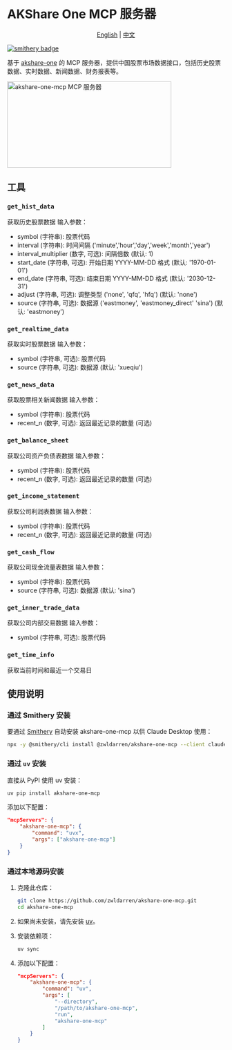 # AKShare One MCP 服务器

<div align="center">
  <a href="README.md">English</a> |
  <a href="README_zh.md">中文</a>
</div>

[![smithery badge](https://smithery.ai/badge/@zwldarren/akshare-one-mcp)](https://smithery.ai/server/@zwldarren/akshare-one-mcp)

基于 [akshare-one](https://github.com/zwldarren/akshare-one) 的 MCP 服务器，提供中国股票市场数据接口，包括历史股票数据、实时数据、新闻数据、财务报表等。

<a href="https://glama.ai/mcp/servers/@zwldarren/akshare-one-mcp">
  <img width="380" height="200" src="https://glama.ai/mcp/servers/@zwldarren/akshare-one-mcp/badge" alt="akshare-one-mcp MCP 服务器" />
</a>

## 工具

### `get_hist_data`

获取历史股票数据
输入参数：

- symbol (字符串): 股票代码
- interval (字符串): 时间间隔 ('minute','hour','day','week','month','year')
- interval_multiplier (数字, 可选): 间隔倍数 (默认: 1)
- start_date (字符串, 可选): 开始日期 YYYY-MM-DD 格式 (默认: '1970-01-01')
- end_date (字符串, 可选): 结束日期 YYYY-MM-DD 格式 (默认: '2030-12-31')
- adjust (字符串, 可选): 调整类型 ('none', 'qfq', 'hfq') (默认: 'none')
- source (字符串, 可选): 数据源 ('eastmoney', 'eastmoney_direct' 'sina') (默认: 'eastmoney')

### `get_realtime_data`

获取实时股票数据
输入参数：

- symbol (字符串, 可选): 股票代码
- source (字符串, 可选): 数据源 (默认: 'xueqiu')

### `get_news_data`

获取股票相关新闻数据
输入参数：

- symbol (字符串): 股票代码
- recent_n (数字, 可选): 返回最近记录的数量 (可选)

### `get_balance_sheet`

获取公司资产负债表数据
输入参数：

- symbol (字符串): 股票代码
- recent_n (数字, 可选): 返回最近记录的数量 (可选)

### `get_income_statement`

获取公司利润表数据
输入参数：

- symbol (字符串): 股票代码
- recent_n (数字, 可选): 返回最近记录的数量 (可选)

### `get_cash_flow`

获取公司现金流量表数据
输入参数：

- symbol (字符串): 股票代码
- source (字符串, 可选): 数据源 (默认: 'sina')

### `get_inner_trade_data`

获取公司内部交易数据
输入参数：

- symbol (字符串, 可选): 股票代码

### `get_time_info`

获取当前时间和最近一个交易日

## 使用说明

### 通过 Smithery 安装

要通过 [Smithery](https://smithery.ai/server/@zwldarren/akshare-one-mcp) 自动安装 akshare-one-mcp 以供 Claude Desktop 使用：

```bash
npx -y @smithery/cli install @zwldarren/akshare-one-mcp --client claude
```

### 通过 `uv` 安装

直接从 PyPI 使用 uv 安装：

```bash
uv pip install akshare-one-mcp
```

添加以下配置：

```json
"mcpServers": {
    "akshare-one-mcp": {
        "command": "uvx",
        "args": ["akshare-one-mcp"]
    }
}
```

### 通过本地源码安装

1. 克隆此仓库：

    ```bash
    git clone https://github.com/zwldarren/akshare-one-mcp.git
    cd akshare-one-mcp
    ```

2. 如果尚未安装，请先安装 [uv](<https://docs.astral.sh/uv/getting-started/installation/>)。

3. 安装依赖项：

    ```bash
    uv sync
    ```

4. 添加以下配置：

    ```json
    "mcpServers": {
        "akshare-one-mcp": {
            "command": "uv",
            "args": [
                "--directory",
                "/path/to/akshare-one-mcp",
                "run",
                "akshare-one-mcp"
            ]
        }
    }
